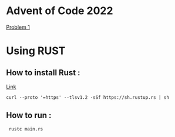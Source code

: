 # Advent of Code 2022

[Problem 1](https://adventofcode.com/2022/day/1)

# Using RUST


## How to install Rust :

[Link](https://www.rust-lang.org/tools/install)

```
curl --proto '=https' --tlsv1.2 -sSf https://sh.rustup.rs | sh
```

## How to run :


```
 rustc main.rs
 
```
